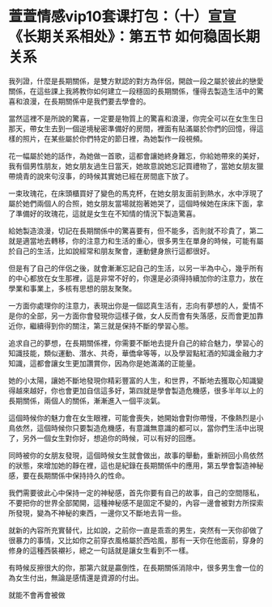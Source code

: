 # 萱萱情感vip10套课打包：（十）宣宣《长期关系相处》：第五节 如何稳固长期关系

我列證，什麼是長期關係，是雙方默認的對方為伴侶，開啟一段之屬於彼此的戀愛關係，在這些課上我將教你如何建立一段穩固的長期關係，懂得去製造生活中的驚喜和浪漫，在長期關係中是我們要去學會的。

當然這裡不是所說的驚喜，一定要是物質上的驚喜和浪漫，你完全可以在女生生日那天，帶女生去到一個逆境秘密準備好的房間，裡面有貼滿屬於你們的回憶，得這樣的照片，在某些屬於你們特定的節日裡，為她製作一段視頻。

花一幅屬於她的話作，為她做一首歌，這都會讓她終身難忘，你給她帶來的美好，我有個男性朋友，她女朋友過生日當天，她故意說她忘記買禮物了，當她女朋友獵帶燒青的說來句沒事，的時候其實她已經在房間底下放了。

一束玫瑰花，在床頭櫃買好了變色的馬克杯，在她女朋友面前到熱水，水中浮現了屬於她們兩個人的合照，她女朋友當場就抱著她哭了，這個時候她在床床下面，拿了準備好的玫瑰花，這就是女生在不知情的情況下製造驚喜。

給她製造浪漫，切記在長期關係中的驚喜要有，但不能多，否則就不珍貴了，第二就是適當地去轉移，你的注意力和生活的重心，很多男生在單身的時候，可能有屬於自己的生活，比如說經常和朋友聚會，運動健身旅行這都很好。

但是有了自己的伴侶之後，就會漸漸忘記自己的生活，以另一半為中心，幾乎所有的中心都放在女生那裡，這是非常不好的，你還是必須得持續加你的注意力，放在學業和事業上，多核有思想的朋友聚聚。

一方面你處理你的注意力，表現出你是一個認真生活有，志向有夢想的人，愛情不是你的全部，另一方面你會發現你這樣子做，女人反而會有失落感，反而會更加靠近你，繼續得到你的關注，第三就是保持不斷的學習心態。

追求自己的夢想，在長期關係裡，你需要不斷地去提升自己的綜合魅力，學習心的知識技能，類似運動、潛水、共奇，華僑傘等等，以及學習點紅酒的知識金融力才知識，這都會讓女生更加讚賞你，因為你是她滿滿的正能量。

她的小太陽，讓她不斷地發現你精彩豐富的人生，和世界，不斷地去獲取心知識變得越來越好，你也會更加自信這多好，第四就是學會製造危機感，很多半年以上的長期關係，兩個人的關係，漸漸進入一個平淡氣。

這個時候你的魅力會在女生眼裡，可能會喪失，她開始會對你帶慢，不像熱烈是小鳥依然，這個時候你只要製造危機感，有意識無意識的都可以，當你們生活中出現了，另外一個女生對你好，想追你的時候，可以有好的回應。

同時被你的女朋友發現，這個時候女生就會做出，故事的舉動，重新辨回小鳥依然的狀態，來增加她的靜在裡，這也是紀錄在長期關係中的應用，第五學會製造神秘感，要在長期關係中保持持久的性命。

我們需要彼此心中保持一定的神秘感，首先你要有自己的故事，自己的空間隱私，不要把你的世界全部闖開，這種神秘感不是固定不變的，內容一邊會被對方所探索所發現，變為不神秘的東西，一邊你又不斷地去背一些。

就新的內容所充實替代，比如說，之前你一直是乖乖的男生，突然有一天你卻做了很暴力的事情，又比如你之前穿衣風格屬於西哈風，那有一天你在他面前，穿身的修身的這種西裝襯衫，總之一句話就是讓女生看到不一樣。

有時候反擦很大的你，那第六就是贏倒性，在長期關係消除中，很多男生會一位的為女生付出，無論是感情還是資源的付出。

就能不會再會被做